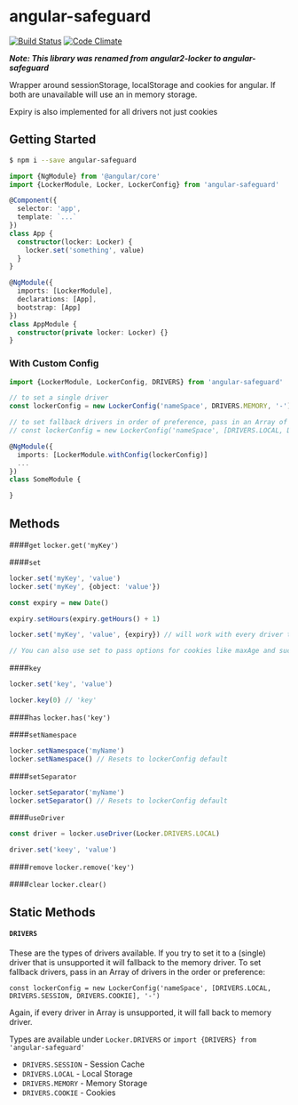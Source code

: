 angular-safeguard
=====
[![Build Status](https://travis-ci.org/MikaAK/angular2-locker.svg?branch=master)](https://travis-ci.org/MikaAK/angular2-locker)
[![Code Climate](https://codeclimate.com/github/MikaAK/angular2-locker/badges/gpa.svg)](https://codeclimate.com/github/MikaAK/angular2-locker)

***Note: This library was renamed from angular2-locker to angular-safeguard***

Wrapper around sessionStorage, localStorage and cookies for angular. If both are unavailable will use an in memory storage.

Expiry is also implemented for all drivers not just cookies

## Getting Started
```bash
$ npm i --save angular-safeguard
```

```typescript
import {NgModule} from '@angular/core'
import {LockerModule, Locker, LockerConfig} from 'angular-safeguard'

@Component({
  selector: 'app',
  template: `...`
})
class App {
  constructor(locker: Locker) {
    locker.set('something', value)
  }
}

@NgModule({
  imports: [LockerModule],
  declarations: [App],
  bootstrap: [App]
})
class AppModule {
  constructor(private locker: Locker) {}
}
```

### With Custom Config
```typescript
import {LockerModule, LockerConfig, DRIVERS} from 'angular-safeguard'

// to set a single driver
const lockerConfig = new LockerConfig('nameSpace', DRIVERS.MEMORY, '-')

// to set fallback drivers in order of preference, pass in an Array of Driver
// const lockerConfig = new LockerConfig('nameSpace', [DRIVERS.LOCAL, DRIVERS.SESSION, DRIVERS.COOKIE], '-')

@NgModule({
  imports: [LockerModule.withConfig(lockerConfig)]
  ...
})
class SomeModule {

}
```

## Methods
####`get`
`locker.get('myKey')`

####`set`
```typescript
locker.set('myKey', 'value')
locker.set('myKey', {object: 'value'})

const expiry = new Date()

expiry.setHours(expiry.getHours() + 1)

locker.set('myKey', 'value', {expiry}) // will work with every driver type

// You can also use set to pass options for cookies like maxAge and such
```

####`key`
```typescript
locker.set('key', 'value')

locker.key(0) // 'key'
```

####`has`
`locker.has('key')`

####`setNamespace`
```typescript
locker.setNamespace('myName')
locker.setNamespace() // Resets to lockerConfig default
```

####`setSeparator`

```typescript
locker.setSeparator('myName')
locker.setSeparator() // Resets to lockerConfig default
```

####`useDriver`
```typescript
const driver = locker.useDriver(Locker.DRIVERS.LOCAL)

driver.set('keey', 'value')
```

####`remove`
`locker.remove('key')`

####`clear`
`locker.clear()`

## Static Methods
#### `DRIVERS`

These are the types of drivers available. If you try to set it to a (single) driver that is unsupported it will fallback to the memory driver.  To set fallback drivers, pass in an Array of drivers in the order or preference:

`const lockerConfig = new LockerConfig('nameSpace', [DRIVERS.LOCAL, DRIVERS.SESSION, DRIVERS.COOKIE], '-')`

Again, if every driver in Array is unsupported, it will fall back to memory driver.

Types are available under `Locker.DRIVERS` or `import {DRIVERS} from 'angular-safeguard'`

- `DRIVERS.SESSION` - Session Cache
- `DRIVERS.LOCAL` - Local Storage
- `DRIVERS.MEMORY` - Memory Storage
- `DRIVERS.COOKIE` - Cookies
